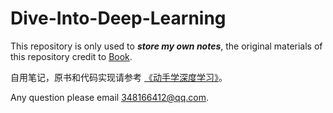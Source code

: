 # Dive-Into-Deep-Learning

This repository is only used to ***store my own notes***, the original materials of this repository credit to [Book](https://tangshusen.me/Dive-into-DL-PyTorch/#/).

自用笔记，原书和代码实现请参考 [《动手学深度学习》](http://zh.d2l.ai/)。

Any question please email 348166412@qq.com.
